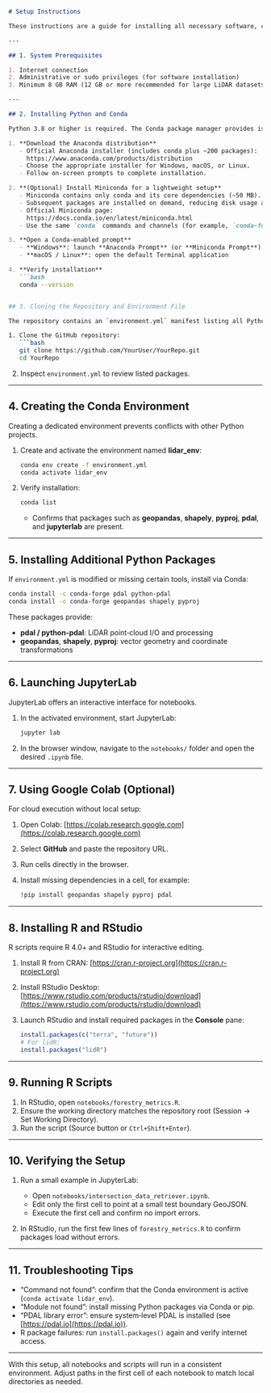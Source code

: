 ````markdown
# Setup Instructions

These instructions are a guide for installing all necessary software, creating environments, and running the provided Jupyter and R scripts. Each step includes rationale, example commands, and links to official resources.

---

## 1. System Prerequisites

1. Internet connection  
2. Administrative or sudo privileges (for software installation)  
3. Minimum 8 GB RAM (12 GB or more recommended for large LiDAR datasets)  

---

## 2. Installing Python and Conda

Python 3.8 or higher is required. The Conda package manager provides isolated environments and consistent dependency resolution.

1. **Download the Anaconda distribution**  
   - Official Anaconda installer (includes conda plus ~200 packages):  
     https://www.anaconda.com/products/distribution  
   - Choose the appropriate installer for Windows, macOS, or Linux.  
   - Follow on‑screen prompts to complete installation.

2. **(Optional) Install Miniconda for a lightweight setup**  
   - Miniconda contains only conda and its core dependencies (~50 MB).  
   - Subsequent packages are installed on demand, reducing disk usage and update time.  
   - Official Miniconda page:  
     https://docs.conda.io/en/latest/miniconda.html  
   - Use the same `conda` commands and channels (for example, `conda-forge`) as the full distribution.

3. **Open a Conda-enabled prompt**  
   - **Windows**: launch **Anaconda Prompt** (or **Miniconda Prompt**) from the Start menu  
   - **macOS / Linux**: open the default Terminal application  

4. **Verify installation**  
   ```bash
   conda --version


## 3. Cloning the Repository and Environment File

The repository contains an `environment.yml` manifest listing all Python and R dependencies.

1. Clone the GitHub repository:  
   ```bash
   git clone https://github.com/YourUser/YourRepo.git
   cd YourRepo
````

2. Inspect `environment.yml` to review listed packages.

---

## 4. Creating the Conda Environment

Creating a dedicated environment prevents conflicts with other Python projects.

1. Create and activate the environment named **lidar\_env**:

   ```bash
   conda env create -f environment.yml
   conda activate lidar_env
   ```

2. Verify installation:

   ```bash
   conda list
   ```

   * Confirms that packages such as **geopandas**, **shapely**, **pyproj**, **pdal**, and **jupyterlab** are present.

---

## 5. Installing Additional Python Packages

If `environment.yml` is modified or missing certain tools, install via Conda:

```bash
conda install -c conda-forge pdal python-pdal
conda install -c conda-forge geopandas shapely pyproj
```

These packages provide:

* **pdal / python-pdal**: LiDAR point‑cloud I/O and processing
* **geopandas**, **shapely**, **pyproj**: vector geometry and coordinate transformations

---

## 6. Launching JupyterLab

JupyterLab offers an interactive interface for notebooks.

1. In the activated environment, start JupyterLab:

   ```bash
   jupyter lab
   ```
2. In the browser window, navigate to the `notebooks/` folder and open the desired `.ipynb` file.

---

## 7. Using Google Colab (Optional)

For cloud execution without local setup:

1. Open Colab:
   [https://colab.research.google.com](https://colab.research.google.com)
2. Select **GitHub** and paste the repository URL.
3. Run cells directly in the browser.
4. Install missing dependencies in a cell, for example:

   ```bash
   !pip install geopandas shapely pyproj pdal
   ```

---

## 8. Installing R and RStudio

R scripts require R 4.0+ and RStudio for interactive editing.

1. Install R from CRAN:
   [https://cran.r-project.org](https://cran.r-project.org)
2. Install RStudio Desktop:
   [https://www.rstudio.com/products/rstudio/download](https://www.rstudio.com/products/rstudio/download)
3. Launch RStudio and install required packages in the **Console** pane:

   ```r
   install.packages(c("terra", "future"))
   # For lidR:
   install.packages("lidR")
   ```

---

## 9. Running R Scripts

1. In RStudio, open `notebooks/forestry_metrics.R`.
2. Ensure the working directory matches the repository root (Session -> Set Working Directory).
3. Run the script (Source button or `Ctrl+Shift+Enter`).

---

## 10. Verifying the Setup

1. Run a small example in JupyterLab:

   * Open `notebooks/intersection_data_retriever.ipynb`.
   * Edit only the first cell to point at a small test boundary GeoJSON.
   * Execute the first cell and confirm no import errors.

2. In RStudio, run the first few lines of `forestry_metrics.R` to confirm packages load without errors.

---

## 11. Troubleshooting Tips

* “Command not found”: confirm that the Conda environment is active (`conda activate lidar_env`).
* “Module not found”: install missing Python packages via Conda or pip.
* “PDAL library error”: ensure system‑level PDAL is installed (see [https://pdal.io](https://pdal.io)).
* R package failures: run `install.packages()` again and verify internet access.

---

With this setup, all notebooks and scripts will run in a consistent environment. Adjust paths in the first cell of each notebook to match local directories as needed.
